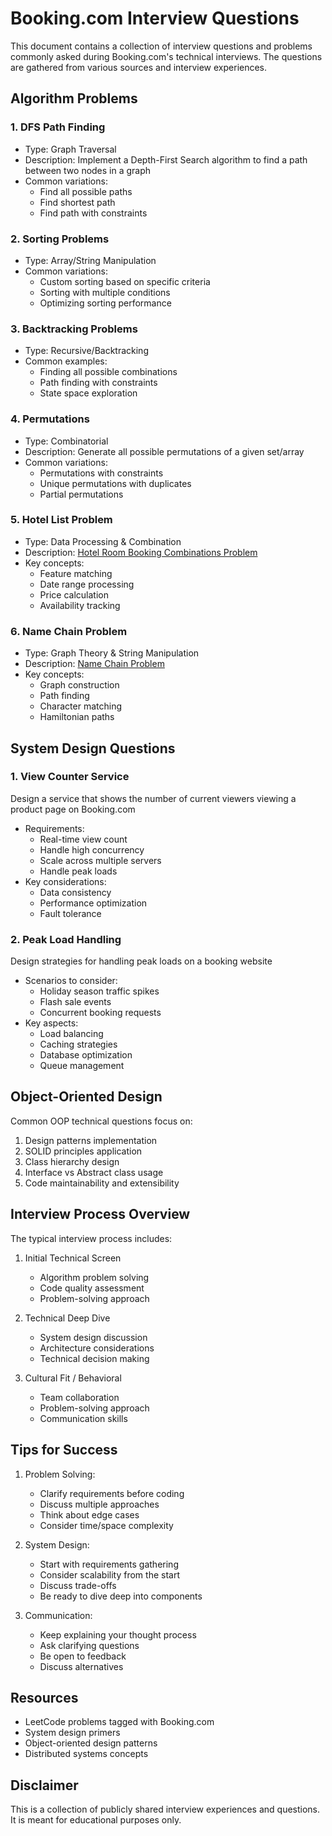 # Booking.com Interview Questions

This document contains a collection of interview questions and problems commonly asked during Booking.com's technical interviews. The questions are gathered from various sources and interview experiences.

## Algorithm Problems

### 1. DFS Path Finding
- Type: Graph Traversal
- Description: Implement a Depth-First Search algorithm to find a path between two nodes in a graph
- Common variations:
  - Find all possible paths
  - Find shortest path
  - Find path with constraints

### 2. Sorting Problems
- Type: Array/String Manipulation
- Common variations:
  - Custom sorting based on specific criteria
  - Sorting with multiple conditions
  - Optimizing sorting performance

### 3. Backtracking Problems
- Type: Recursive/Backtracking
- Common examples:
  - Finding all possible combinations
  - Path finding with constraints
  - State space exploration

### 4. Permutations
- Type: Combinatorial
- Description: Generate all possible permutations of a given set/array
- Common variations:
  - Permutations with constraints
  - Unique permutations with duplicates
  - Partial permutations

### 5. Hotel List Problem
- Type: Data Processing & Combination
- Description: [Hotel Room Booking Combinations Problem](booking_com_hotel_list.md)
- Key concepts:
  - Feature matching
  - Date range processing
  - Price calculation
  - Availability tracking

### 6. Name Chain Problem
- Type: Graph Theory & String Manipulation
- Description: [Name Chain Problem](booking_com_name_chain.md)
- Key concepts:
  - Graph construction
  - Path finding
  - Character matching
  - Hamiltonian paths

## System Design Questions

### 1. View Counter Service
Design a service that shows the number of current viewers viewing a product page on Booking.com
- Requirements:
  - Real-time view count
  - Handle high concurrency
  - Scale across multiple servers
  - Handle peak loads
- Key considerations:
  - Data consistency
  - Performance optimization
  - Fault tolerance

### 2. Peak Load Handling
Design strategies for handling peak loads on a booking website
- Scenarios to consider:
  - Holiday season traffic spikes
  - Flash sale events
  - Concurrent booking requests
- Key aspects:
  - Load balancing
  - Caching strategies
  - Database optimization
  - Queue management

## Object-Oriented Design

Common OOP technical questions focus on:
1. Design patterns implementation
2. SOLID principles application
3. Class hierarchy design
4. Interface vs Abstract class usage
5. Code maintainability and extensibility

## Interview Process Overview

The typical interview process includes:

1. Initial Technical Screen
   - Algorithm problem solving
   - Code quality assessment
   - Problem-solving approach

2. Technical Deep Dive
   - System design discussion
   - Architecture considerations
   - Technical decision making

3. Cultural Fit / Behavioral
   - Team collaboration
   - Problem-solving approach
   - Communication skills

## Tips for Success

1. Problem Solving:
   - Clarify requirements before coding
   - Discuss multiple approaches
   - Think about edge cases
   - Consider time/space complexity

2. System Design:
   - Start with requirements gathering
   - Consider scalability from the start
   - Discuss trade-offs
   - Be ready to dive deep into components

3. Communication:
   - Keep explaining your thought process
   - Ask clarifying questions
   - Be open to feedback
   - Discuss alternatives

## Resources

- LeetCode problems tagged with Booking.com
- System design primers
- Object-oriented design patterns
- Distributed systems concepts

## Disclaimer

This is a collection of publicly shared interview experiences and questions. It is meant for educational purposes only. 